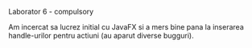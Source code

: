 Laborator 6 - compulsory

Am incercat sa lucrez initial cu JavaFX si a mers bine pana la inserarea handle-urilor pentru actiuni (au aparut diverse bugguri).

